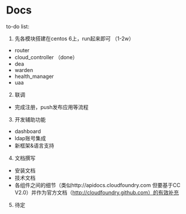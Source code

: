 Docs
====

to-do list:

1. 先各模块搭建在centos 6上，run起来即可 （1-2w）
 * router
 * cloud_controller （done）
 * dea
 * warden
 * health_manager
 * uaa

2. 联调
 * 完成注册，push发布应用等流程

3. 开发辅助功能
 * dashboard
 * ldap账号集成
 * 新框架&语言支持

4. 文档撰写
 * 安装文档
 * 技术文档
  * 各组件之间的细节（类似http://apidocs.cloudfoundry.com 但要基于CC V2.0）并作为官方文档（http://cloudfoundry.github.com）的有效补充 

5. 待定
